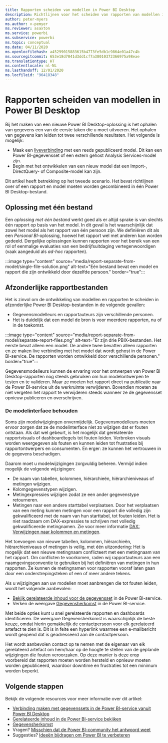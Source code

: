 ```yaml
---
title: Rapporten scheiden van modellen in Power BI Desktop
description: Richtlijnen voor het scheiden van rapporten van modellen in Power BI Desktop.
author: peter-myers
ms.author: v-pemyer
ms.reviewer: asaxton
ms.service: powerbi
ms.subservice: powerbi
ms.topic: conceptual
ms.date: 04/11/2020
ms.openlocfilehash: a45299015883615b4773fe5db1c9864e01a47c4b
ms.sourcegitcommit: 653e18d7041d3dd1cf7a38010372366975a98eae
ms.translationtype: HT
ms.contentlocale: nl-NL
ms.lasthandoff: 12/01/2020
ms.locfileid: "96418348"
---
```

# <a name="separate-reports-from-models-in-power-bi-desktop"></a>Rapporten scheiden van modellen in Power BI Desktop

Bij het maken van een nieuwe Power BI Desktop-oplossing is het ophalen van gegevens een van de eerste taken die u moet uitvoeren. Het ophalen van gegevens kan leiden tot twee verschillende resultaten. Het volgende is mogelijk:

- Maak een [liveverbinding](../connect-data/desktop-report-lifecycle-datasets.md) met een reeds gepubliceerd model. Dit kan een Power BI-gegevensset of een extern gehost Analysis Services-model zijn.
- Begin met het ontwikkelen van een nieuw model dat een Import-, DirectQuery- of Composite-model kan zijn.

Dit artikel heeft betrekking op het tweede scenario. Het bevat richtlijnen over of een rapport en model moeten worden gecombineerd in één Power BI Desktop-bestand.

## <a name="single-file-solution"></a>Oplossing met één bestand

Een _oplossing met één bestand_ werkt goed als er altijd sprake is van slechts één rapport op basis van het model. In dit geval is het waarschijnlijk dat zowel het model als het rapport van één persoon zijn. We definiëren dit als een _Personal BI_-oplossing, hoewel het rapport wel met anderen kan worden gedeeld. Dergelijke oplossingen kunnen rapporten voor het bereik van een rol of eenmalige evaluaties van een bedrijfsuitdaging vertegenwoordigen (vaak aangeduid als _ad-hoc_ rapporten).

:::image type="content" source="media/report-separate-from-model/single-file-solution.png" alt-text="Eén bestand bevat een model en rapport die zijn ontwikkeld door dezelfde persoon." border="true":::

## <a name="separate-report-files"></a>Afzonderlijke rapportbestanden

Het is zinvol om de ontwikkeling van modellen en rapporten te scheiden in afzonderlijke Power BI Desktop-bestanden in de volgende gevallen:

- Gegevensmodelleurs en rapportauteurs zijn verschillende personen.
- Het is duidelijk dat een model de bron is voor meerdere rapporten, nu of in de toekomst.

:::image type="content" source="media/report-separate-from-model/separate-report-files.png" alt-text="Er zijn drie PBIX-bestanden. Het eerste bevat alleen een model. De andere twee bevatten alleen rapporten en ze maken live verbinding met het model dat wordt gehost in de Power BI-service. De rapporten worden ontwikkeld door verschillende personen." border="true":::

Gegevensmodelleurs kunnen de ervaring voor het ontwerpen van Power BI Desktop-rapporten nog steeds gebruiken om hun modelontwerpen te testen en te valideren. Maar ze moeten het rapport direct na publicatie naar de Power BI-service uit de werkruimte verwijderen. Bovendien moeten ze niet vergeten het rapport te verwijderen steeds wanneer ze de gegevensset opnieuw publiceren en overschrijven.

### <a name="preserve-the-model-interface"></a>De modelinterface behouden

Soms zijn modelwijzigingen onvermijdelijk. Gegevensmodelleurs moeten ervoor zorgen dat ze de modelinterface niet zo wijzigen dat er fouten ontstaan. Als dat wel gebeurt, is het mogelijk dat gerelateerde rapportvisuals of dashboardtegels tot fouten leiden. Verbroken visuals worden weergegeven als fouten en kunnen leiden tot frustraties bij rapportontwerpers en consumenten. En erger: ze kunnen het vertrouwen in de gegevens beschadigen.

Daarom moet u modelwijzigingen zorgvuldig beheren. Vermijd indien mogelijk de volgende wijzigingen:

- De naam van tabellen, kolommen, hiërarchieën, hiërarchieniveaus of metingen wijzigen.
- Kolomgegevenstypen wijzigen.
- Metingexpressies wijzigen zodat ze een ander gegevenstype retourneren.
- Metingen naar een andere starttabel verplaatsen. Door het verplaatsen van een meting kunnen metingen voor een rapport die volledig zijn gekwalificeerd met de naam van hun starttabel, tot fouten leiden. Het is niet raadzaam om DAX-expressies te schrijven met volledig gekwalificeerde metingnamen. Zie voor meer informatie [DAX: Verwijzingen naar kolommen en metingen](dax-column-measure-references.md).

Het toevoegen van nieuwe tabellen, kolommen, hiërarchieën, hiërarchieniveaus of metingen is veilig, met één uitzondering: Het is mogelijk dat een nieuwe metingnaam conflicteert met een metingnaam van het rapport. Om conflicten te voorkomen, raden wij rapportauteurs aan een naamgevingsconventie te gebruiken bij het definiëren van metingen in hun rapporten. Ze kunnen de metingnamen voor rapporten vooraf laten gaan door een onderstrepingsteken of een of meer andere tekens.

Als u wijzigingen aan uw modellen moet aanbrengen die tot fouten leiden, wordt het volgende aanbevolen:

- [Bekijk gerelateerde inhoud voor de gegevensset](../consumer/end-user-related.md) in de Power BI-service.
- Verken de weergave [Gegevensherkomst](../collaborate-share/service-data-lineage.md) in de Power BI-service.

Met beide opties kunt u snel gerelateerde rapporten en dashboards identificeren. De weergave Gegevensherkomst is waarschijnlijk de beste keuze, omdat hierin gemakkelijk de contactpersoon voor elk gerelateerd artefact te zien is. Dit is in feite een hyperlink waarmee een e-mailbericht wordt geopend dat is geadresseerd aan de contactpersoon.

Het wordt aanbevolen contact op te nemen met de eigenaar van elk gerelateerd artefact om hem/haar op de hoogte te stellen van de geplande wijzigingen die fouten veroorzaken. Op deze manier is deze erop voorbereid dat rapporten moeten worden hersteld en opnieuw moeten worden gepubliceerd, waardoor downtime en frustraties tot een minimum worden beperkt.

## <a name="next-steps"></a>Volgende stappen

Bekijk de volgende resources voor meer informatie over dit artikel:

- [Verbinding maken met gegevenssets in de Power BI-service vanuit Power BI Desktop](../connect-data/desktop-report-lifecycle-datasets.md)
- [Gerelateerde inhoud in de Power BI-service bekijken](../consumer/end-user-related.md)
- [Gegevensherkomst](../collaborate-share/service-data-lineage.md)
- Vragen? [Misschien dat de Power BI-community het antwoord weet](https://community.powerbi.com/)
- Suggesties? [Ideeën bijdragen om Power BI te verbeteren](https://ideas.powerbi.com/)
